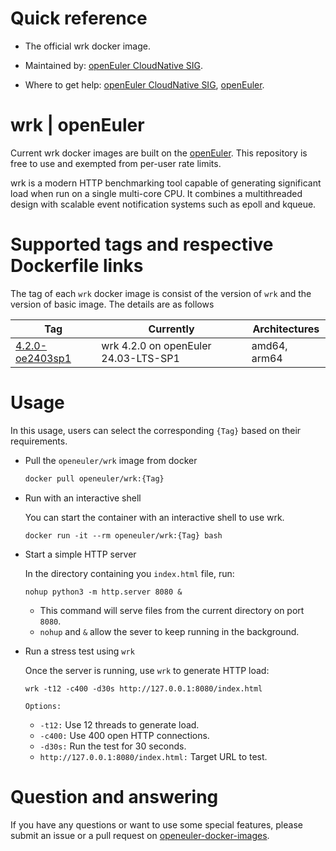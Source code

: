 # Quick reference

- The official wrk docker image.

- Maintained by: [openEuler CloudNative SIG](https://gitee.com/openeuler/cloudnative).

- Where to get help: [openEuler CloudNative SIG](https://gitee.com/openeuler/cloudnative), [openEuler](https://gitee.com/openeuler/community).

# wrk | openEuler
Current wrk docker images are built on the [openEuler](https://repo.openeuler.org/). This repository is free to use and exempted from per-user rate limits.

wrk is a modern HTTP benchmarking tool capable of generating significant load when run on a single multi-core CPU. It combines a multithreaded design with scalable event notification systems such as epoll and kqueue.

# Supported tags and respective Dockerfile links
The tag of each `wrk` docker image is consist of the version of `wrk` and the version of basic image. The details are as follows

|    Tag   |  Currently  |   Architectures  |
|----------|-------------|------------------|
|[4.2.0-oe2403sp1](https://gitee.com/openeuler/openeuler-docker-images/blob/master/Others/wrk/4.2.0/24.03-lts-sp1/Dockerfile)| wrk 4.2.0 on openEuler 24.03-LTS-SP1 | amd64, arm64 |

# Usage
In this usage, users can select the corresponding `{Tag}` based on their requirements.

- Pull the `openeuler/wrk` image from docker

	```bash
	docker pull openeuler/wrk:{Tag}
	```
 
- Run with an interactive shell

    You can start the container with an interactive shell to use wrk.
    ```
    docker run -it --rm openeuler/wrk:{Tag} bash
    ```

- Start a simple HTTP server

    In the directory containing you `index.html` file, run:
    ```
    nohup python3 -m http.server 8080 &
    ```
    * This command will serve files from the current directory on port `8080`.
    * `nohup` and `&` allow the sever to keep running in the background.

- Run a stress test using `wrk`
    
    Once the server is running, use `wrk` to generate HTTP load:
    ```
    wrk -t12 -c400 -d30s http://127.0.0.1:8080/index.html
    ```
    `Options:`
    * `-t12:` Use 12 threads to generate load.
    * `-c400:` Use 400 open HTTP connections.
    * `-d30s:` Run the test for 30 seconds.
    * `http://127.0.0.1:8080/index.html:` Target URL to test. 

# Question and answering
If you have any questions or want to use some special features, please submit an issue or a pull request on [openeuler-docker-images](https://gitee.com/openeuler/openeuler-docker-images).